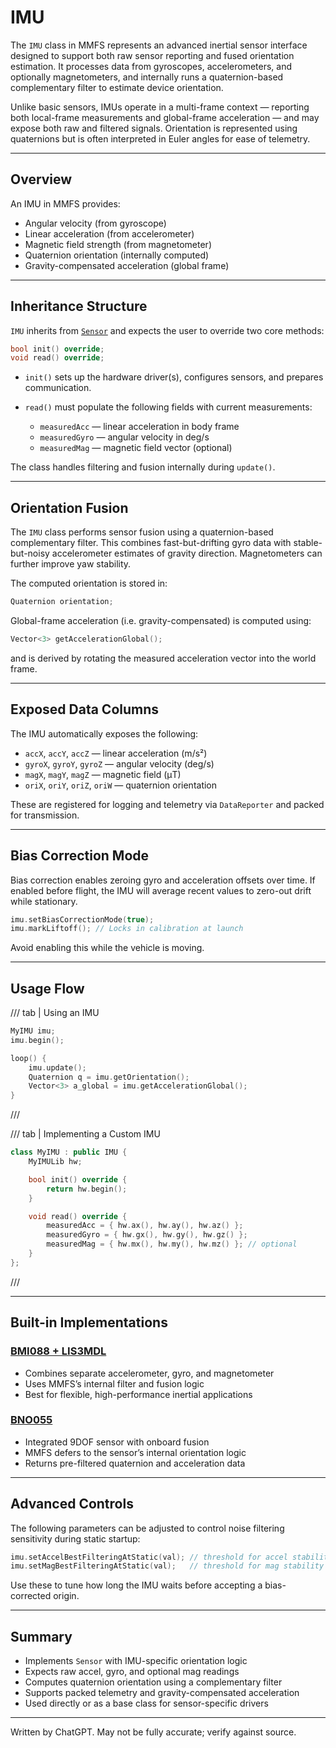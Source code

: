 # IMU

The `IMU` class in MMFS represents an advanced inertial sensor interface designed to support both raw sensor reporting and fused orientation estimation. It processes data from gyroscopes, accelerometers, and optionally magnetometers, and internally runs a quaternion-based complementary filter to estimate device orientation.

Unlike basic sensors, IMUs operate in a multi-frame context — reporting both local-frame measurements and global-frame acceleration — and may expose both raw and filtered signals. Orientation is represented using quaternions but is often interpreted in Euler angles for ease of telemetry.

---

## **Overview**

An IMU in MMFS provides:

* Angular velocity (from gyroscope)
* Linear acceleration (from accelerometer)
* Magnetic field strength (from magnetometer)
* Quaternion orientation (internally computed)
* Gravity-compensated acceleration (global frame)

---

## **Inheritance Structure**

`IMU` inherits from [`Sensor`](sensor.md) and expects the user to override two core methods:

```cpp
bool init() override;
void read() override;
```

* `init()` sets up the hardware driver(s), configures sensors, and prepares communication.
* `read()` must populate the following fields with current measurements:

  * `measuredAcc` — linear acceleration in body frame
  * `measuredGyro` — angular velocity in deg/s
  * `measuredMag` — magnetic field vector (optional)

The class handles filtering and fusion internally during `update()`.

---

## **Orientation Fusion**

The `IMU` class performs sensor fusion using a quaternion-based complementary filter. This combines fast-but-drifting gyro data with stable-but-noisy accelerometer estimates of gravity direction. Magnetometers can further improve yaw stability.

The computed orientation is stored in:

```cpp
Quaternion orientation;
```

Global-frame acceleration (i.e. gravity-compensated) is computed using:

```cpp
Vector<3> getAccelerationGlobal();
```

and is derived by rotating the measured acceleration vector into the world frame.

---

## **Exposed Data Columns**

The IMU automatically exposes the following:

* `accX`, `accY`, `accZ` — linear acceleration (m/s²)
* `gyroX`, `gyroY`, `gyroZ` — angular velocity (deg/s)
* `magX`, `magY`, `magZ` — magnetic field (μT)
* `oriX`, `oriY`, `oriZ`, `oriW` — quaternion orientation

These are registered for logging and telemetry via `DataReporter` and packed for transmission.

---

## **Bias Correction Mode**

Bias correction enables zeroing gyro and acceleration offsets over time. If enabled before flight, the IMU will average recent values to zero-out drift while stationary.

```cpp
imu.setBiasCorrectionMode(true);
imu.markLiftoff(); // Locks in calibration at launch
```

Avoid enabling this while the vehicle is moving.

---

## **Usage Flow**

/// tab | Using an IMU

```cpp
MyIMU imu;
imu.begin();

loop() {
    imu.update();
    Quaternion q = imu.getOrientation();
    Vector<3> a_global = imu.getAccelerationGlobal();
}
```

///

/// tab | Implementing a Custom IMU

```cpp
class MyIMU : public IMU {
    MyIMULib hw;

    bool init() override {
        return hw.begin();
    }

    void read() override {
        measuredAcc = { hw.ax(), hw.ay(), hw.az() };
        measuredGyro = { hw.gx(), hw.gy(), hw.gz() };
        measuredMag = { hw.mx(), hw.my(), hw.mz() }; // optional
    }
};
```

///

---

## **Built-in Implementations**

### **[BMI088 + LIS3MDL](bmi088_lis3mdl.md)**

* Combines separate accelerometer, gyro, and magnetometer
* Uses MMFS’s internal filter and fusion logic
* Best for flexible, high-performance inertial applications

### **[BNO055](bno055.md)**

* Integrated 9DOF sensor with onboard fusion
* MMFS defers to the sensor’s internal orientation logic
* Returns pre-filtered quaternion and acceleration data

---

## **Advanced Controls**

The following parameters can be adjusted to control noise filtering sensitivity during static startup:

```cpp
imu.setAccelBestFilteringAtStatic(val); // threshold for accel stability
imu.setMagBestFilteringAtStatic(val);   // threshold for mag stability
```

Use these to tune how long the IMU waits before accepting a bias-corrected origin.

---

## **Summary**

* Implements `Sensor` with IMU-specific orientation logic
* Expects raw accel, gyro, and optional mag readings
* Computes quaternion orientation using a complementary filter
* Supports packed telemetry and gravity-compensated acceleration
* Used directly or as a base class for sensor-specific drivers

---

Written by ChatGPT. May not be fully accurate; verify against source.
